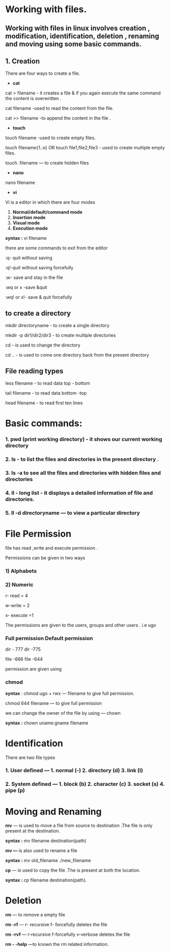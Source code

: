 # Working with files.

## Working with files in linux involves creation , modification, identification, deletion , renaming and moving using some basic commands.

## **1. Creation**

There are four ways to create a file.

- **cat**

 cat > filename - it creates a file & if you again execute the same command the content is     overwritten .



 cat filename -used to read the content from the file.

 cat >> filename -to append the content in the file .



- **touch**

touch filename -used to create empty files.

touch filename{1..n} OR touch file1,file2,file3 - used to create multiple empty files.


touch .filename — to create hidden files


- **nano**

nano filename 

- **vi**

Vi is a editor in which there are four modes 

1. **Normal/default/command mode**
2. **Insertion mode**
3. **Visual mode**
4. **Execution mode**

 **syntax :** vi filename

there are some commands to exit from the editor 

:q- quit without saving

:q!-quit without saving forcefully

:w- save and stay in the file

:wq or x -save &quit

:wq! or x!- save & quit forcefully

 

## to create a directory

mkdir directoryname - to create a single directory

mkdir -p dir1/dir2/dir3 - to create multiple directories



cd - is used to change the directory

cd .. - is used to come one directory back from the present directory


## File reading types

less filename - to read data top - bottom

tail filename - to read data bottom -top

head filename - to read first ten lines

# Basic commands:

### 1. pwd (print working directory) - it shows our current working directory



### 2. ls - to list the files and directories in the present directory .



### 3. ls -a  to see all the files and directories with  hidden files  and directories



### 4. ll - long list - it displays a detailed information of file and directories.


### 5. ll -d  directoryname — to view a particular directory


# File Permission

file has read ,write and execute permission . 

Permissions can be given in two ways 

### 1)  Alphabets

### 2)  Numeric

r- read = 4

w-write = 2

x- execute =1

The permissions are given to the users, groups and other users . i.e ugo

### Full permission                              Default permission

dir - 777                                         dir -775

file -666                                          file -644

permission are given using 

### chmod

**syntax** : chmod  ugo + rwx — filename to give full permission.

chmod 644 filename — to give full permission 


we can change the owner of the file by using — chown

**syntax :** chown uname:gname filename


# Identification

There are two file types 

### 1. User defined  — 1. normal (-)   2. directory (d)   3. link (l)

### 2. System defined — 1. block (b)   2. character (c)  3. socket (s)  4. pipe (p)

# Moving and Renaming

**mv** — is used to move a file from source to destination .The file is only present at the destination.

**syntax :** mv  filename  destination(path)

**mv —** is also used to rename a file  


**syntax :** mv  old_filename  ./new_filename 


**cp** — is used to copy the file .The is present at both the location.

**syntax :** cp filename destination(path).


# Deletion

**rm** — to remove a empty file

**rm -rf** — r- recursive f- forcefully deletes the file 

**rm -rvf** — r-recursive f-forcefully v-verbose deletes the file 

**rm - -help** —to known the rm related information.

